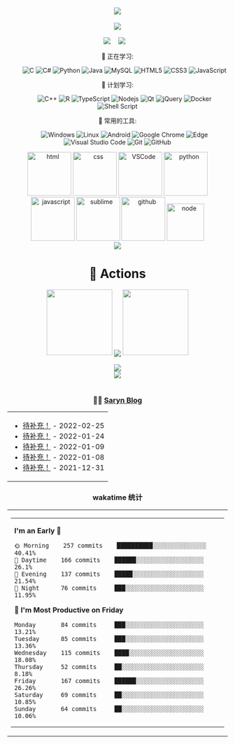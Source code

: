 <!-- 动态打字效果 -->
<h1 align="center">
  <a href="https://saryn.cn/">
    <img src="https://readme-typing-svg.herokuapp.com/?lines=console.log(%22Hello%2C%20World!%22);Saryn-Code%E7%A5%9D%E6%82%A8%E4%BB%8A%E5%A4%A9%E6%84%89%E5%BF%AB!&center=true&size=27">
  </a>
</h1>

<!-- 敲代码的图片 -->
<div align="center" ><img order-radius="100px" src="https://cdn.jsdelivr.net/gh/sun0225SUN/photos/images/202108300019556.gif"/></div>
<br>
  
<!-- 个人资料徽标 -->
<div align="center">
  <a href="https://saryn.cn/"><img src="https://img.shields.io/badge/website-%E4%B8%AA%E4%BA%BA%E7%BD%91%E7%AB%99-blue"></a>&emsp;
  <a href="https://space.bilibili.com/47217571/"><img src="https://img.shields.io/badge/bilibili-B%E7%AB%99-ff69b4"></a>&emsp;

💪 正在学习: 

&emsp;&emsp;
![C](https://img.shields.io/badge/c-%2300599C.svg?style=flat-square&logo=c&logoColor=white)
![C#](https://img.shields.io/badge/c%23-%23239120.svg?style=flat-square&logo=c-sharp&logoColor=white)
![Python](https://img.shields.io/badge/-Python-pink?style=flat-square&logo=Python)
![Java](https://img.shields.io/badge/-java-yellow?style=flat-square&logo=java)
![MySQL](https://img.shields.io/badge/mysql-%2300f.svg?style=flat-square&logo=mysql&logoColor=white)
![HTML5](https://img.shields.io/badge/-HTML5-E34F26?style=flat-square&logo=html5&logoColor=white)
![CSS3](https://img.shields.io/badge/-CSS3-1572B6?style=flat-square&logo=css3)
![JavaScript](https://img.shields.io/badge/-JavaScript-oringe?style=flat-square&logo=javascript)

🧠 计划学习:

&emsp;&emsp;
![C++](https://img.shields.io/badge/-C++-00599C?style=flat-square&logo=c)
![R](https://img.shields.io/badge/r-%23276DC3.svg?style=flat-square&logo=r&logoColor=white)
![TypeScript](https://img.shields.io/badge/typescript-%23007ACC.svg?style=flat-square&logo=typescript&logoColor=white)
![Nodejs](https://img.shields.io/badge/-Nodejs-c0ebd?style=flat-square&logo=Node.js)
![Qt](https://img.shields.io/badge/Qt-%23217346.svg?style=style=flat-square&logo=Qt&logoColor=white)
![jQuery](https://img.shields.io/badge/jquery-%230769AD.svg?style=style=flat-square&logo=jquery&logoColor=white)
![Docker](https://img.shields.io/badge/-Docker-FCC624?style=flat-square&logo=docker)
![Shell Script](https://img.shields.io/badge/shell_script-%4285F4.svg?style=style=flat-square&logo=gnu-bash&logoColor=white)

🧰 常用的工具:

&emsp;&emsp; 
![Windows](https://img.shields.io/badge/Windows-0078D6?style=flat-square&logo=windows&logoColor=white)
![Linux](https://img.shields.io/badge/Linux-FCC624?style=style=flat-square&logo=linux&logoColor=black)
![Android](https://img.shields.io/badge/Android-3DDC84?style=flat-square&logo=android&logoColor=white)
![Google Chrome](https://img.shields.io/badge/Chrome-4285F4?style=flat-square&logo=GoogleChrome&logoColor=white)
![Edge](https://img.shields.io/badge/Edge-0078D7?style=flat-square&logo=Microsoft-edge&logoColor=white)
![Visual Studio Code](https://img.shields.io/badge/-Visual%20Studio%20Code-007ACC?style=flat-square&logo=Visual%20Studio%20Code&logoColor=fff)
![Git](https://img.shields.io/badge/-Git-FCC624?style=flat-square&logo=git)
![GitHub](https://img.shields.io/badge/-GitHub-pink?style=flat-square&logo=github)

<!-- Gif -->
<div align="center">
  <img alt-"html5" src="https://media.giphy.com/media/XAxylRMCdpbEWUAvr8/giphy.gif" width="100" title="html">
  <img alt="css" src="https://media.giphy.com/media/fsEaZldNC8A1PJ3mwp/giphy.gif" width="100" title="css">
  <img alt="VSCode" src="https://i.giphy.com/media/IdyAQJVN2kVPNUrojM/200.webp" width="100" title="vscode">
  <img alt="python" src="https://i.giphy.com/media/LMt9638dO8dftAjtco/200.webp" width="100" title="python">
  <img alt="javascript" src="https://media3.giphy.com/media/ln7z2eWriiQAllfVcn/200w.webp" width="100" title="javascript">
  <img alt="sublime" src="https://media.giphy.com/media/jnDKffgCfGYOp6cMTK/giphy.gif" width="100" title="sublime">
  <img alt="github" src="https://i.giphy.com/media/KzJkzjggfGN5Py6nkT/200.webp" width="100" title="github">
  <img alt="node" src="https://media.giphy.com/media/kdFc8fubgS31b8DsVu/giphy.gif" width="85" title="node">
</div>

<!-- just img -->
<div align="center"><img src="https://cdn.jsdelivr.net/gh/sun0225SUN/photos/images/202110311924844.png" /></div>

# 🚀 Actions

<!-- 连续提交代码天数记录 -->
<div align="center">
  <img width="150" src="https://cdn.jsdelivr.net/gh/sun0225SUN/photos/images/202108300310676.png" />
  <img align="center" src="https://github-readme-streak-stats.herokuapp.com/?user=Saryn-Code&theme=dark&hide_border=true" />
  <img width="150" src="https://cdn.jsdelivr.net/gh/sun0225SUN/photos/images/202108300312623.png" />
</div>
  <br>

<!-- Dynamic Quotes -->
<div align="center"><img src="https://quotes-github-readme.vercel.app/api?type=horizontal&theme=dark"></div>

<!-- GitHub奖杯🏆 -->
<div align="center"><img  src="https://github-profile-trophy.vercel.app/?username=Saryn-Code&theme=gruvbox&row=1&column=6&no-frame=true&no-bg=true" /></div>
<br>

### 🤹‍♀️ <a href="https://saryn.cn/" target="_blank">Saryn Blog</a>
<!-- 最近博客动态 -->
<table align="center">
<tr>
<td valign="top">    

<!-- START_SECTION:blog -->
* <a href='https://saryn.cn/' target='_blank'>待补充！</a> - 2022-02-25
* <a href='https://saryn.cn/' target='_blank'>待补充！</a> - 2022-01-24
* <a href='https://saryn.cn/' target='_blank'>待补充！</a> - 2022-01-09
* <a href='https://saryn.cn/' target='_blank'>待补充！</a> - 2022-01-08
* <a href='https://saryn.cn/' target='_blank'>待补充！</a> - 2021-12-31
<!-- END_SECTION:blog -->
  
</td>
</tr>
</table>
  
  
### wakatime 统计
<table align="center">
<tr>
<td valign="top">   
<!-- wakatime 统计 -->
<table align="center">
<tr>
<td valign="top">  
  
<!--START_SECTION:waka-->
**I'm an Early 🐤** 

```text
🌞 Morning    257 commits    ██████████░░░░░░░░░░░░░░░   40.41% 
🌆 Daytime    166 commits    ██████░░░░░░░░░░░░░░░░░░░   26.1% 
🌃 Evening    137 commits    █████░░░░░░░░░░░░░░░░░░░░   21.54% 
🌙 Night      76 commits     ███░░░░░░░░░░░░░░░░░░░░░░   11.95%

```
  
  
📅 **I'm Most Productive on Friday** 

```text
Monday       84 commits     ███░░░░░░░░░░░░░░░░░░░░░░   13.21% 
Tuesday      85 commits     ███░░░░░░░░░░░░░░░░░░░░░░   13.36% 
Wednesday    115 commits    ████░░░░░░░░░░░░░░░░░░░░░   18.08% 
Thursday     52 commits     ██░░░░░░░░░░░░░░░░░░░░░░░   8.18% 
Friday       167 commits    ██████░░░░░░░░░░░░░░░░░░░   26.26% 
Saturday     69 commits     ██░░░░░░░░░░░░░░░░░░░░░░░   10.85% 
Sunday       64 commits     ██░░░░░░░░░░░░░░░░░░░░░░░   10.06%

```

<!--END_SECTION:waka-->
</td>
</tr>
</table>
  
